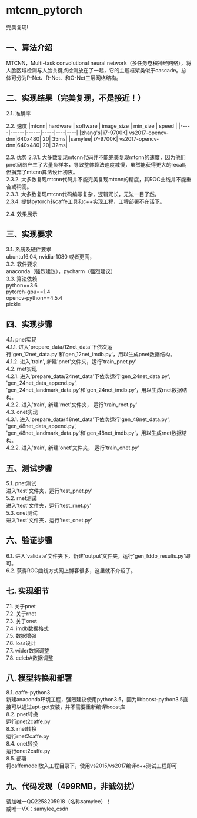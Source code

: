 # mtcnn_pytorch
完美复现!

## 一、算法介绍
MTCNN，Multi-task convolutional neural network（多任务卷积神经网络），将人脸区域检测与人脸关键点检测放在了一起，它的主题框架类似于cascade。总体可分为P-Net、R-Net、和O-Net三层网络结构。

## 二、实现结果（完美复现，不是接近！）
2.1. 准确率

2.2. 速度
|mtcnn| hardware | software | image_size | min_size | speed |
|-----|------|------|-----|----|----|
|zhang's| i7-9700K|	vs2017-opencv-dnn|640x480|	20|	35ms|
|samylee| i7-9700K|	vs2017-opencv-dnn|640x480|	20|	32ms|

2.3. 优势
2.3.1. 大多数复现mtcnn代码并不能完美复现mtcnn的速度，因为他们pnet网络产生了大量负样本，导致整体算法速度减慢，虽然能获得更大的recall，但摒弃了mtcnn算法设计初衷。  
2.3.2. 大多数复现mtcnn代码并不能完美复现mtcnn的精度，其ROC曲线并不能重合或稍高。  
2.3.3. 大多数复现mtcnn代码编写复杂，逻辑冗长，无法一目了然。  
2.3.4. 提供pytorch转caffe工具和c++实现工程，工程部署不在话下。  

2.4. 效果展示

## 三、实现要求
3.1. 系统及硬件要求  
ubuntu16.04, nvidia-1080 或者更高，  
3.2. 软件要求   
anaconda（强烈建议），pycharm（强烈建议）  
3.3. 算法依赖  
python==3.6  
pytorch-gpu==1.4  
opencv-python==4.5.4  
pickle  

## 四、实现步骤
4.1. pnet实现  
4.1.1. 进入'prepare_data/12net_data'下依次运行'gen_12net_data.py'和'gen_12net_imdb.py'，用以生成pnet数据结构。  
4.1.2. 进入'train', 新建'pnet'文件夹，运行'train_pnet.py'  
4.2. rnet实现  
4.2.1. 进入'prepare_data/24net_data'下依次运行'gen_24net_data.py', 'gen_24net_data_append.py', 'gen_24net_landmark_data.py'和'gen_24net_imdb.py'，用以生成rnet数据结构。  
4.2.2. 进入'train', 新建'rnet'文件夹， 运行'train_rnet.py'  
4.3. onet实现  
4.3.1. 进入'prepare_data/48net_data'下依次运行'gen_48net_data.py', 'gen_48net_data_append.py', 'gen_48net_landmark_data.py'和'gen_48net_imdb.py'，用以生成rnet数据结构。  
4.2.2. 进入'train', 新建'onet'文件夹， 运行'train_onet.py'  

## 五、测试步骤
5.1. pnet测试  
进入'test'文件夹，运行'test_pnet.py'  
5.2. rnet测试  
进入'test'文件夹，运行'test_rnet.py'  
5.3. onet测试  
进入'test'文件夹，运行'test_onet.py'  

## 六、验证步骤
6.1. 进入'validate'文件夹下，新建'output'文件夹，运行'gen_fddb_results.py'即可。  
6.2. 获得ROC曲线方式网上博客很多，这里就不介绍了。  

## 七. 实现细节
7.1. 关于pnet  
7.2. 关于rnet  
7.3. 关于onet  
7.4. imdb数据格式  
7.5. 数据增强  
7.6. loss设计  
7.7. wider数据调整  
7.8. celebA数据调整  

## 八. 模型转换和部署
8.1. caffe-python3  
新建anaconda环境工程，强烈建议使用python3.5，因为libboost-python3.5直接可以通过apt-get安装，并不需要重新编译boost库  
8.2. pnet转换  
运行pnet2caffe.py  
8.3. rnet转换  
运行rnet2caffe.py  
8.4. onet转换  
运行onet2caffe.py  
8.5. 部署  
将caffemodel放入工程目录下，使用vs2015/vs2017编译c++测试工程即可  

## 九、代码发现（499RMB，非诚勿扰）
请加唯一QQ2258205918（名称samylee）！  
或唯一VX：samylee_csdn  
